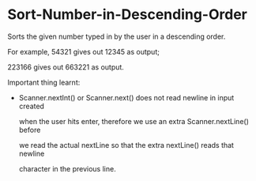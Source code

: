 # Sort-Number-in-Descending-Order

Sorts the given number typed in by the user in a descending order.

For example, 54321 gives out 12345 as output;

223166 gives out 663221 as output.

Important thing learnt:

-  Scanner.nextInt() or Scanner.next() does not read newline in input created

	 when the user hits enter, therefore we use an extra Scanner.nextLine() before
   
	 we read the actual nextLine so that the extra nextLine() reads that newline
   
	 character in the previous line.
